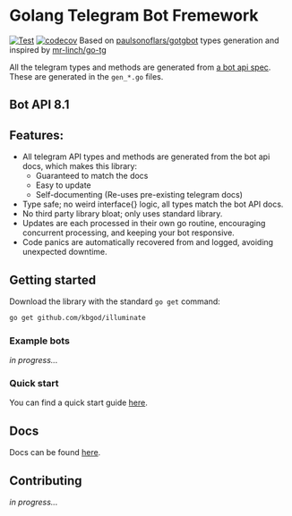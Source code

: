 # Golang Telegram Bot Fremework
[![Test](https://github.com/kbgod/illuminate/actions/workflows/test.yml/badge.svg)](https://github.com/kbgod/illuminate/actions/workflows/test.yml)
[![codecov](https://codecov.io/gh/kbgod/illuminate/graph/badge.svg?token=VHJJZGTWUI)](https://codecov.io/gh/kbgod/illuminate)
Based on [paulsonoflars/gotgbot](https://github.com/paulsonoflars/gotgbot) types generation and inspired by [mr-linch/go-tg](https://github.com/mr-linch/go-tg)

All the telegram types and methods are generated from
[a bot api spec](https://github.com/PaulSonOfLars/telegram-bot-api-spec). These are generated in the `gen_*.go` files.

## Bot API 8.1

## Features:

- All telegram API types and methods are generated from the bot api docs, which makes this library:
    - Guaranteed to match the docs
    - Easy to update
    - Self-documenting (Re-uses pre-existing telegram docs)
- Type safe; no weird interface{} logic, all types match the bot API docs.
- No third party library bloat; only uses standard library.
- Updates are each processed in their own go routine, encouraging concurrent processing, and keeping your bot
  responsive.
- Code panics are automatically recovered from and logged, avoiding unexpected downtime.

## Getting started

Download the library with the standard `go get` command:

```bash
go get github.com/kbgod/illuminate
```

### Example bots

*in progress...*

### Quick start

You can find a quick start guide [here](https://github.com/kbgod/tg-bot-layout).

## Docs

Docs can be found [here](https://pkg.go.dev/github.com/kbgod/illuminate).

## Contributing

*in progress...*
